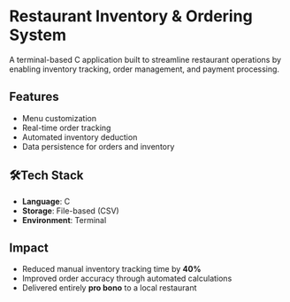 # Restaurant Inventory & Ordering System

A terminal-based C application built to streamline restaurant operations by enabling inventory tracking, order management, and payment processing.

##  Features

- Menu customization
- Real-time order tracking
- Automated inventory deduction
- Data persistence for orders and inventory

## 🛠️Tech Stack

- **Language**: C
- **Storage**: File-based (CSV)
- **Environment**: Terminal

## Impact

- Reduced manual inventory tracking time by **40%**
- Improved order accuracy through automated calculations
- Delivered entirely **pro bono** to a local restaurant



